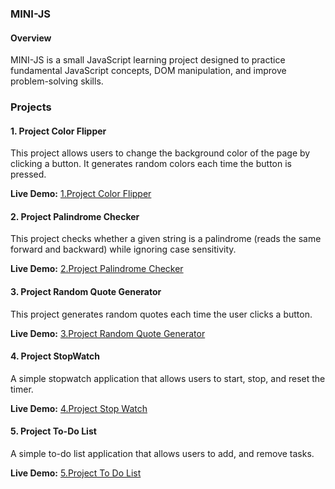 ### MINI-JS

#### Overview
MINI-JS is a small JavaScript learning project designed to practice fundamental JavaScript concepts, DOM manipulation, and improve problem-solving skills.

### Projects

#### 1. Project Color Flipper
This project allows users to change the background color of the page by clicking a button. It generates random colors each time the button is pressed.

**Live Demo:** [1.Project Color Flipper](https://mini5projects.netlify.app/1.projectcolorflipper/) 

#### 2. Project Palindrome Checker
This project checks whether a given string is a palindrome (reads the same forward and backward) while ignoring case sensitivity.

**Live Demo:** [2.Project Palindrome Checker](https://mini5projects.netlify.app/2.projectpalindromechecker/)

#### 3. Project Random Quote Generator
This project generates random quotes each time the user clicks a button.

**Live Demo:** [3.Project Random Quote Generator](https://mini5projects.netlify.app/3.projectrandomquotegenerator/)

#### 4. Project StopWatch
A simple stopwatch application that allows users to start, stop, and reset the timer.

**Live Demo:** [4.Project Stop Watch](https://mini5projects.netlify.app/4.projectstopwatch/)

#### 5. Project To-Do List
A simple to-do list application that allows users to add, and remove tasks.

**Live Demo:** [5.Project To Do List](https://mini5projects.netlify.app/5.projecttodoList/)